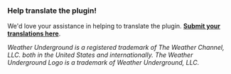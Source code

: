 ### Help translate the plugin!

We'd love your assistance in helping to translate the plugin. __[Submit your translations here](https://www.transifex.com/projects/p/wunderground/)__.


*Weather Underground is a registered trademark of The Weather Channel, LLC. both in the United States and internationally. The Weather Underground Logo is a trademark of Weather Underground, LLC.*
